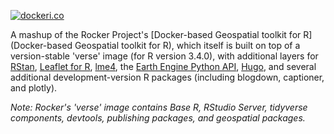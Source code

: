 [![dockeri.co](http://dockeri.co/image/lzachmann/es-toolkit)](https://hub.docker.com/r/lzachmann/es-toolkit/)

A mashup of the Rocker Project's [Docker-based Geospatial toolkit for R](Docker-based Geospatial toolkit for R), which itself is built on top of a version-stable 'verse' image (for R version 3.4.0), with additional layers for [RStan](http://mc-stan.org/interfaces/rstan), [Leaflet for R](https://rstudio.github.io/leaflet/), [lme4](https://github.com/lme4/lme4), the [Earth Engine Python API](https://github.com/google/earthengine-api), [Hugo](https://github.com/spf13/hugo), and several additional development-version R packages (including blogdown, captioner, and plotly).

_Note: Rocker's 'verse' image contains Base R, RStudio Server, tidyverse components, devtools, publishing packages, and geospatial packages._
